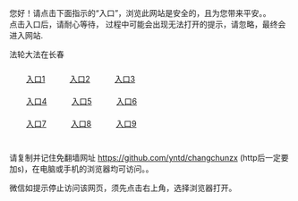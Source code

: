 您好！请点击下面指示的“入口”，浏览此网站是安全的，且为您带来平安。。 <br/>
点击入口后，请耐心等待， 过程中可能会出现无法打开的提示，请忽略，最终会进入网站. </br>

法轮大法在长春<br/>
<div style="padding:10px"><a style="margin:20px" target="_blank" href="https://d268djz2kxd8rn.cloudfront.net/2Qpsp?ideixtzd" id="ccLink1" rel="nofollow">入口1</a> <a target="_blank" style="margin:20px" href="https://d3o6n6lzniks2z.cloudfront.net/2Qpsp?sgqbmphl" id="ccLink2" rel="nofollow">入口2</a> <a style="margin:20px" target="_blank" href="https://dji37tiut3i2f.cloudfront.net/2Qpsp?eostqbv" id="ccLink3" rel="nofollow">入口3</a></div>

<div style="padding:10px" ><a style="margin:20px" target="_blank" href="https://d268djz2kxd8rn.cloudfront.net/2Qpsp?ideixtzd" id="ccLink4" rel="nofollow">入口4</a> <a style="margin:20px" href="https://d3o6n6lzniks2z.cloudfront.net/2Qpsp?sgqbmphl" target="_blank" id="ccLink5" rel="nofollow">入口5</a> <a style="margin:20px" href="https://dji37tiut3i2f.cloudfront.net/2Qpsp?eostqbv" target="_blank" id="ccLink6" rel="nofollow">入口6</a></div>

<div style="padding:10px"><a style="margin:20px" target="_blank" href="https://d268djz2kxd8rn.cloudfront.net/2Qpsp?ideixtzd" id="ccLink7" rel="nofollow">入口7</a> <a style="margin:20px" href="https://d3o6n6lzniks2z.cloudfront.net/2Qpsp?sgqbmphl" target="_blank" id="ccLink8" rel="nofollow">入口8</a> <a style="margin:20px" target="_blank" href="https://dji37tiut3i2f.cloudfront.net/2Qpsp?eostqbv" id="ccLink9" rel="nofollow">入口9</a></div>

<br/>



请复制并记住免翻墙网址 https://github.com/yntd/changchunzx (http后一定要加s)，在电脑或手机的浏览器均可访问。。<br/>

微信如提示停止访问该网页，须先点击右上角，选择浏览器打开。
